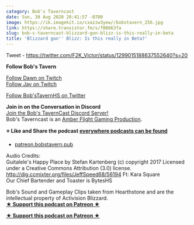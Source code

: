 ```yaml
---
category: Bob's Taverncast
date: Sun, 30 Aug 2020 20:41:57 -0700
image: https://ik.imagekit.io/cxazzw3yew//bobstavern_256.jpg
link: https://share.transistor.fm/s/f08663fa
slug: bob-s-taverncast-blizzard-gon-blizz-is-this-really-in-beta
title: 'Blizzard gon'' Blizz: Is this really in Beta?'
---
```


<p>Tweet - <a href="https://twitter.com/F2K_Victor/status/1299015188637552640?s=20">https://twitter.com/F2K_Victor/status/1299015188637552640?s=20</a></p><p><strong>Follow Bob's Tavern</strong></p><p><a href="https://twitch.tv/dragonriderdk">Follow Dawn on Twitch</a><br /><a href="https://twitch.tv/kjaymiller">Follow Jay on Twitch</a></p><p><a href="https://twitter.com/bobstavernhs">Follow Bob'sTavernHS on Twitter</a></p><p><strong>Join in on the Conversation in Discord</strong><br /><a href="https://discord.gg/c2rFknG">Join the Bob's TavernCast Discord Server!</a><br />Bob's Taverncast is an <a href="https://amberflightgaming.wixsite.com/afgaming">Amber Flight Gaming Production</a>. </p><p><strong>⭐ Like and Share the podcast </strong><a href="http://bobstavern.pub/subscribe"><strong>everywhere podcasts can be found</strong></a></p><ul><li><a href="http://patreon.bobstavern.pub/">patreon.bobstavern.pub</a></li></ul><p>Audio Credits:<br />Guitalele's Happy Place by Stefan Kartenberg (c) copyright 2017 Licensed under a Creative Commons Attribution (3.0) license. <a href="http://dig.ccmixter.org/files/JeffSpeed68/56194">http://dig.ccmixter.org/files/JeffSpeed68/56194</a> Ft: Kara Square<br />Our Chief Bartender and Toaster is BytesHS</p><p>Bob's Sound and Gameplay Clips taken from Hearthstone and are the intellectual property of Activision Blizzard.<br /><a href="http://patreon.bobstavern.pub/"><strong>★ Support this podcast on Patreon ★</strong></a></p><p><strong><a href="http://patreon.bobstavern.pub" rel="payment" title="★ Support this podcast on Patreon ★">★ Support this podcast on Patreon ★</a></strong></p>